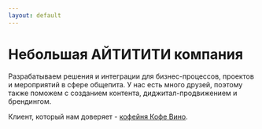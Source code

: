 ```yaml
---
layout: default
---
```


# Небольшая АЙТИТИТИ компания

Разрабатываем решения и интеграции для бизнес-процессов, проектов и
мероприятий в сфере общепита. У нас есть много друзей, поэтому также поможем с созданием
контента, диджитал-продвижением и брендингом.

Клиент, который нам доверяет - [кофейня Кофе Вино](https://instagram.com/tvoe.kofevino).
